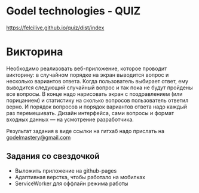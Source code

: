 # Godel technologies - QUIZ

https://felcilive.github.io/quiz/dist/index

# Викторина

Необходимо реализовать веб-приложение, которое проводит викторину: в случайном порядке на экран выводится вопрос и несколько вариантов ответа. Когда пользователь выбирает ответ, ему выводится следующий случайный вопрос и так пока не будут пройдены все вопросы. В конце надо нарисовать экран с поздравлением (или порицанием) и статистику на сколько вопросов пользователь ответил верно. И порядок вопросов и порядок вариантов ответа надо каждый раз перемешивать. Дизайн интерфейса, сами вопросы и формат входных данных — на усмотрение разработчика.

Результат задания в виде ссылки на гитхаб надо прислать на godelmastery@gmail.com

## Задания со свездочкой

- Выложить приложение на github-pages
- Адаптивная верстка, чтобы работало на мобилках
- ServiceWorker для оффлайн режима работы
